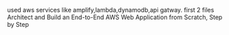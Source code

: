 used aws services like amplify,lambda,dynamodb,api gatway. first 2 files
Architect and Build an End-to-End AWS Web Application from Scratch, Step by Step
